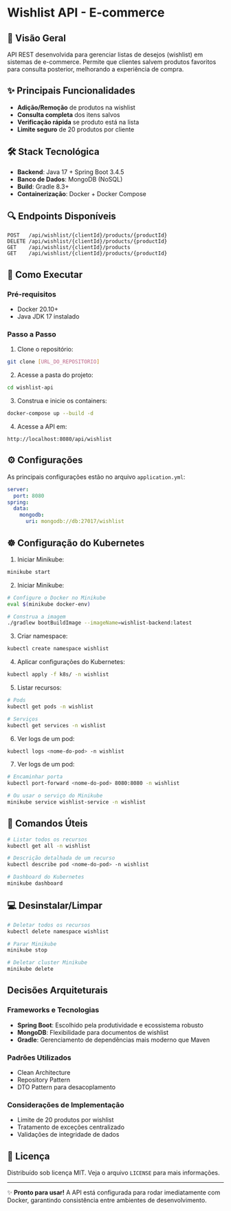 # Wishlist API - E-commerce

## 📌 Visão Geral

API REST desenvolvida para gerenciar listas de desejos (wishlist) em sistemas de e-commerce. Permite que clientes salvem produtos favoritos para consulta posterior, melhorando a experiência de compra.

## ✨ Principais Funcionalidades

- **Adição/Remoção** de produtos na wishlist
- **Consulta completa** dos itens salvos
- **Verificação rápida** se produto está na lista
- **Limite seguro** de 20 produtos por cliente

## 🛠 Stack Tecnológica

- **Backend**: Java 17 + Spring Boot 3.4.5
- **Banco de Dados**: MongoDB (NoSQL)
- **Build**: Gradle 8.3+
- **Containerização**: Docker + Docker Compose

## 🔍 Endpoints Disponíveis

```http
POST   /api/wishlist/{clientId}/products/{productId}
DELETE /api/wishlist/{clientId}/products/{productId} 
GET    /api/wishlist/{clientId}/products
GET    /api/wishlist/{clientId}/products/{productId}
```

## 🚀 Como Executar

### Pré-requisitos
- Docker 20.10+
- Java JDK 17 instalado

### Passo a Passo

1. Clone o repositório:
```bash
git clone [URL_DO_REPOSITORIO]
```

2. Acesse a pasta do projeto:
```bash
cd wishlist-api
```

3. Construa e inicie os containers:
```bash
docker-compose up --build -d
```

4. Acesse a API em:
```
http://localhost:8080/api/wishlist
```

## ⚙️ Configurações

As principais configurações estão no arquivo `application.yml`:

```yaml
server:
  port: 8080
spring:
  data:
    mongodb:
      uri: mongodb://db:27017/wishlist
```

## ☸️ Configuração do Kubernetes

1. Iniciar Minikube:
```bash
minikube start
```

2. Iniciar Minikube:
```bash
# Configure o Docker no Minikube
eval $(minikube docker-env)

# Construa a imagem
./gradlew bootBuildImage --imageName=wishlist-backend:latest
```

3. Criar namespace:
```bash
kubectl create namespace wishlist
```

4. Aplicar configurações do Kubernetes:
```bash
kubectl apply -f k8s/ -n wishlist
```

5. Listar recursos:
```bash
# Pods
kubectl get pods -n wishlist

# Serviços
kubectl get services -n wishlist
```

6. Ver logs de um pod:
```bash
kubectl logs <nome-do-pod> -n wishlist
```

7. Ver logs de um pod:
```bash
# Encaminhar porta
kubectl port-forward <nome-do-pod> 8080:8080 -n wishlist

# Ou usar o serviço do Minikube
minikube service wishlist-service -n wishlist
```

## 🔧 Comandos Úteis
```bash
# Listar todos os recursos
kubectl get all -n wishlist

# Descrição detalhada de um recurso
kubectl describe pod <nome-do-pod> -n wishlist

# Dashboard do Kubernetes
minikube dashboard
```
## 💻 Desinstalar/Limpar
```bash
# Deletar todos os recursos
kubectl delete namespace wishlist

# Parar Minikube
minikube stop

# Deletar cluster Minikube
minikube delete
```

## Decisões Arquiteturais

### Frameworks e Tecnologias
- **Spring Boot**: Escolhido pela produtividade e ecossistema robusto
- **MongoDB**: Flexibilidade para documentos de wishlist
- **Gradle**: Gerenciamento de dependências mais moderno que Maven

### Padrões Utilizados
- Clean Architecture
- Repository Pattern
- DTO Pattern para desacoplamento

### Considerações de Implementação
- Limite de 20 produtos por wishlist
- Tratamento de exceções centralizado
- Validações de integridade de dados


## 📄 Licença

Distribuído sob licença MIT. Veja o arquivo `LICENSE` para mais informações.

---

✨ **Pronto para usar!** A API está configurada para rodar imediatamente com Docker, garantindo consistência entre ambientes de desenvolvimento.